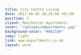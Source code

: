 ```yaml
---
title: City Centre Living
date: 2017-06-02 10:29:00 +01:00
position: 2
client: Manchester Apartments
cover: "/uploads/mApartments.jpg"
background-color: "#862149"
copy: light
link: www.mapartments.co.uk
layout: work
---
```


